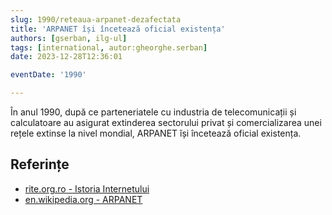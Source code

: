 ```yaml
---
slug: 1990/reteaua-arpanet-dezafectata
title: 'ARPANET își încetează oficial existența'
authors: [gserban, ilg-ul]
tags: [international, autor:gheorghe.serban]
date: 2023-12-28T12:36:01

eventDate: '1990'

---
```


În anul 1990, după ce parteneriatele
cu industria de telecomunicații și calculatoare au asigurat extinderea
sectorului privat și comercializarea unei rețele extinse
la nivel mondial, ARPANET își încetează oficial existența.

<!-- truncate -->

## Referințe

- [rite.org.ro - Istoria Internetului](https://rite.org.ro/istoria-internetului/)
- [en.wikipedia.org - ARPANET](https://en.wikipedia.org/wiki/ARPANET)
